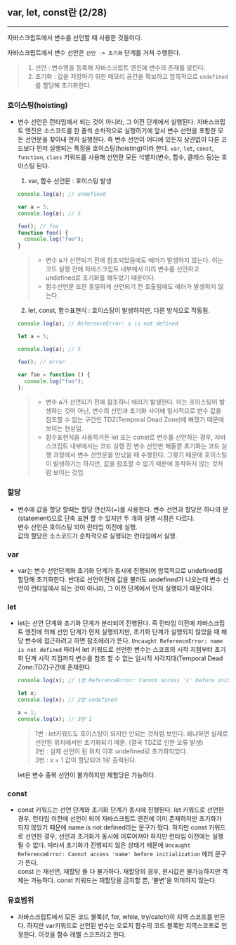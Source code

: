 ## var, let, const란 (2/28)

---

자바스크립트에서 변수를 선언할 때 사용한 것들이다.

자바스크립트에서 변수 선언은 `선언 -> 초기화` 단계를 거쳐 수행된다.

> 1. 선언 : 변수명을 등록해 자바스크립트 엔진에 변수의 존재를 알린다.
> 2. 초기화 : 값을 저장하기 위한 메모리 공간을 확보하고 암묵적으로 `undefined`를 할당해 초기화한다.

### 호이스팅(hoisting)

- 변수 선언은 런타임에서 되는 것이 아니라, 그 이전 단계에서 실행된다. 자바스크립트 엔진은 소스코드를 한 줄씩 순차적으로 실행하기에 앞서 변수 선언을 포함한 모든 선언문을 찾아내 먼저 실행한다. 즉 변수 선언이 어디에 있든지 상관없이 다른 코드보다 먼저 실행되는 특징을 호이스팅(hoisting)이라 한다.
  `var`, `let`, `const`, `function`, `class` 키워드를 사용해 선언한 모든 식별자(변수, 함수, 클래스 등)는 호이스팅 된다.

  1. var, 함수 선언문 : 호이스팅 발생

  ```javascript
  console.log(a); // undefined

  var a = 5;
  console.log(a); // 5

  foo(); // foo
  function foo() {
    console.log("foo");
  }
  ```

  > - 변수 a가 선언되기 전에 참조되었음에도 에러가 발생하지 않는다. 이는 코드 실행 전에 자바스크립트 내부에서 미리 변수를 선언하고 undefined로 초기화를 해두었기 때문이다. <br />
  > - 함수선언문 또한 동일하게 선언되기 전 호출됨에도 에러가 발생하지 않는다. <br />

  2. let, const, 함수표현식 : 호이스팅이 발생하지만, 다른 방식으로 작동됨. <br />

  ```javascript
  console.log(a); // ReferenceError: a is not defined

  let a = 5;

  console.log(a); // 5

  foo(); // error

  var foo = function () {
    console.log("foo");
  };
  ```

  > - 변수 a가 선언되기 전에 참조하니 에러가 발생한다. 이는 호이스팅이 발생하는 것이 아닌, 변수의 선언과 초기화 사이에 일시적으로 변수 값을 참조할 수 없는 구간인 TDZ(Temporal Dead Zone)에 빠졌기 때문에 보이는 현상임. <br />
  > - 함수표현식을 사용하거든 let 또는 const로 변수를 선언하는 경우, 자바스크립트 내부에서는 코드 실행 전 변수 선언만 해둘뿐 초기화는 코드 실행 과정에서 변수 선언문을 만났을 때 수행한다. 그렇기 때문에 호이스팅이 발생하기는 하지만, 값을 참조할 수 없기 때문에 동작하지 않는 것처럼 보이는 것임. <br />

### 할당

- 변수에 값을 할당 할때는 할당 연산자(=)를 사용한다. 변수 선언과 할당은 하나의 문(statement)으로 단축 표현 할 수 있지만 두 개의 실행 시점은 다르다. <br />
  변수 선언은 호이스팅 되어 런타임 이전에 실행. <br />
  값의 할당은 소스코드가 순차적으로 실행되는 런타임에서 실행.

### var

- var는 변수 선언단계와 초기화 단계가 동시에 진행되어 암묵적으로 undefined를 할당해 초기화한다. 반대로 선언이전에 값을 불러도 undefined가 나오는데 변수 선언이 런타임에서 되는 것이 아니라, 그 이전 단계에서 먼저 실행되기 때문이다.

### let

- let는 선언 단계와 초기화 단계가 분리되어 진행된다. 즉 런타임 이전에 자바스크립트 엔진에 의해 선언 단계가 먼저 실행되지만, 초기화 단계가 실행되지 않았을 때 해당 변수에 접근하려고 하면 참조에러가 뜬다.
  `Uncaught ReferenceError: name is not defined`
  따라서 let 키워드로 선언한 변수는 스코프의 시작 지점부터 초기화 단계 시작 지점까지 변수를 참조 할 수 없는 일시적 사각지대(Temporal Dead Zone:TDZ)구간에 존재한다. <br />

  ```javascript
  console.log(x); // 1번 ReferenceError: Cannot access 'x' before initialization.

  let x;
  console.log(x); // 2번 undefined

  x = 1;
  console.log(x); // 3번 1
  ```

  > 1번 : let키워드도 호이스팅이 되지만 안되는 것처럼 보인다. 왜냐하면 실제로 선언된 위치에서만 초기화되기 때문. (결국 TDZ로 인한 오류 발생)<br />
  > 2번 : 실제 선언이 된 위치 이후 undefined로 초기화되었다. <br />
  > 3번 : x = 1 값이 할당되어 1로 출력된다. <br />

  let은 변수 중복 선언이 불가하지만 재할당은 가능하다.

### const

- const 키워드는 선언 단계와 초기화 단계가 동시에 진행된다. let 키워드로 선언한 경우, 런타임 이전에 선언이 되어 자바스크립트 엔진에 이미 존재하지만 초기화가 되지 않았기 때문에 name is not defined라는 문구가 떴다. 하지만 const 키워드로 선언한 경우, 선언과 초기화가 동시에 이루어져야 하지만 런타임 이전에는 실행될 수 없다. 따라서 초기화가 진행되지 않은 상태기 때문에 `Uncaught ReferenceError: Cannot access 'name' before initialization` 에러 문구가 뜬다. <br />
  const 는 재선언, 재할당 둘 다 불가하다. 재할당의 경우, 원시값은 불가능하지만 객체는 가능하다. const 키워드는 재할당을 금지할 뿐, '불변'을 의미하지 않는다.

### 유효범위

- 자바스크립트에서 모든 코드 블록(if, for, while, try/catch)이 지역 스코프를 만든다. 하지만 var키워드로 선언된 변수는 오로지 함수의 코드 블록만 지역스코프로 인정한다. 이것을 함수 레벨 스코프라고 한다.

